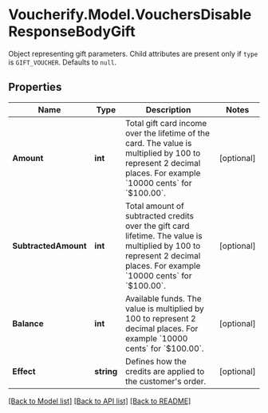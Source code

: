 # Voucherify.Model.VouchersDisableResponseBodyGift
Object representing gift parameters. Child attributes are present only if `type` is `GIFT_VOUCHER`. Defaults to `null`.

## Properties

Name | Type | Description | Notes
------------ | ------------- | ------------- | -------------
**Amount** | **int** | Total gift card income over the lifetime of the card. The value is multiplied by 100 to represent 2 decimal places. For example &#x60;10000 cents&#x60; for &#x60;$100.00&#x60;. | [optional] 
**SubtractedAmount** | **int** | Total amount of subtracted credits over the gift card lifetime. The value is multiplied by 100 to represent 2 decimal places. For example &#x60;10000 cents&#x60; for &#x60;$100.00&#x60;. | [optional] 
**Balance** | **int** | Available funds. The value is multiplied by 100 to represent 2 decimal places. For example &#x60;10000 cents&#x60; for &#x60;$100.00&#x60;. | [optional] 
**Effect** | **string** | Defines how the credits are applied to the customer&#39;s order. | [optional] 

[[Back to Model list]](../../README.md#documentation-for-models) [[Back to API list]](../../README.md#documentation-for-api-endpoints) [[Back to README]](../../README.md)

